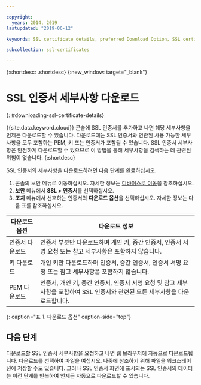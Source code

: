 ```yaml
---

copyright:
  years: 2014, 2019
lastupdated: "2019-06-12"

keywords: SSL certificate details, preferred Download Option, SSL certificate download details

subcollection: ssl-certificates

---
```


{:shortdesc: .shortdesc}
{:new_window: target="_blank"}

# SSL 인증서 세부사항 다운로드
{: #downloading-ssl-certificate-details}

{{site.data.keyword.cloud}} 콘솔에 SSL 인증서를 추가하고 나면 해당 세부사항을 언제든 다운로드할 수 있습니다. 다운로드에는 SSL 인증서와 연관된 사용 가능한 세부사항을 모두 포함하는 PEM, 키 또는 인증서가 포함될 수 있습니다. SSL 인증서 세부사항은 안전하게 다운로드할 수 있으므로 이 방법을 통해 세부사항을 검색하는 데 관련된 위험이 없습니다.
{:shortdesc}

SSL 인증서의 세부사항을 다운로드하려면 다음 단계를 완료하십시오.

1. 콘솔의 보안 메뉴로 이동하십시오. 자세한 정보는 [디바이스로 이동](/docs/infrastructure/ssl-certificates?topic=virtual-servers-navigating-devices)을 참조하십시오.
2. **보안** 메뉴에서 **SSL > 인증서**를 선택하십시오.
3. **조치** 메뉴에서 선호하는 인증서의 **다운로드 옵션**을 선택하십시오. 자세한 정보는 다음 표를 참조하십시오.

|다운로드 옵션         | 다운로드 정보        |
| -------------------- | -------------------- |
|인증서 다운로드 |인증서 부분만 다운로드하며 개인 키, 중간 인증서, 인증서 서명 요청 또는 참고 세부사항은 포함하지 않습니다. |
|키 다운로드          |개인 키만 다운로드하며 인증서, 중간 인증서, 인증서 서명 요청 또는 참고 세부사항은 포함하지 않습니다. |
|PEM 다운로드         |인증서, 개인 키, 중간 인증서, 인증서 서명 요청 및 참고 세부사항을 포함하여 SSL 인증서와 관련된 모든 세부사항을 다운로드합니다. |
{: caption="표 1. 다운로드 옵션" caption-side="top"}

## 다음 단계

다운로드할 SSL 인증서 세부사항을 요청하고 나면 웹 브라우저에 자동으로 다운로드됩니다. 다운로드를 선택하여 파일을 여십시오. 나중에 참조하기 위해 파일을 워크스테이션에 저장할 수도 있습니다. 그러나 SSL 인증서 화면에 표시되는 SSL 인증서의 데이터는 이전 단계를 반복하여 언제든 자동으로 다운로드할 수 있습니다.

